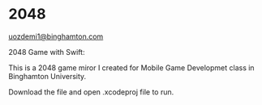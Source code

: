 # 2048

uozdemi1@binghamton.com

2048 Game with Swift:

This is a 2048 game miror I created for Mobile Game Developmet class in Binghamton University. 

Download the file and open .xcodeproj file to run. 

